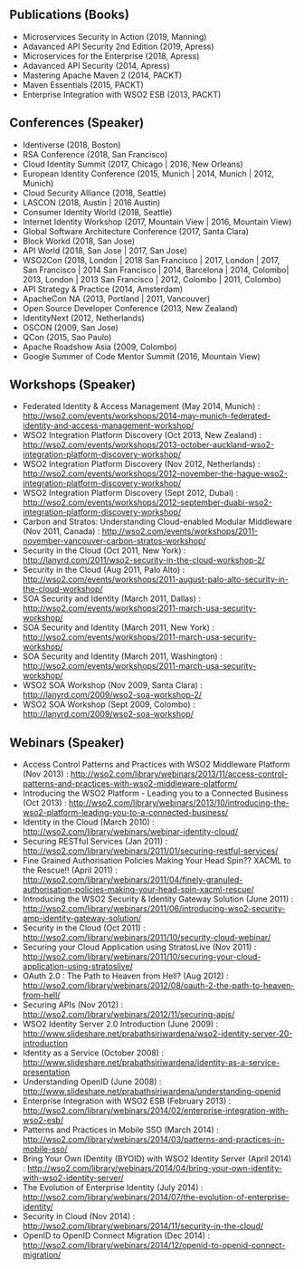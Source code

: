 ## Publications (Books)

* Microservices Security in Action (2019, Manning)
* Adavanced API Security 2nd Edition (2019, Apress)
* Microservices for the Enterprise (2018, Apress)
* Adavanced API Security (2014, Apress)
* Mastering Apache Maven 2 (2014, PACKT)
* Maven Essentials (2015, PACKT)
* Enterprise Integration with WSO2 ESB (2013, PACKT)

## Conferences (Speaker)

* Identiverse (2018, Boston)
* RSA Conference (2018, San Francisco)
* Cloud Identity Summit (2017, Chicago | 2016, New Orleans)
* European Identity Conference (2015, Munich | 2014, Munich | 2012, Munich)
* Cloud Security Alliance (2018, Seattle)
* LASCON (2018, Austin | 2016 Austin)
* Consumer Identity World (2018, Seattle)
* Internet Identity Workshop (2017, Mountain View | 2016, Mountain View)
* Global Software Architecture Conference (2017, Santa Clara)
* Block Workd (2018, San Jose)
* API World (2018, San Jose | 2017, San Jose)
* WSO2Con (2018, London | 2018 San Francisco | 2017, London | 2017, San Francisco | 2014 San Francisco | 2014, Barcelona | 2014, Colombo| 2013, London | 2013 San Francisco | 2012, Colombo | 2011, Colombo)
* API Strategy & Practice (2014, Amsterdam)
* ApacheCon NA (2013, Portland | 2011, Vancouver)
* Open Source Developer Conference (2013, New Zealand)
* IdentityNext (2012, Netherlands)
* OSCON (2009, San Jose)
* QCon (2015, Sao Paulo)
* Apache Roadshow Asia (2009, Colombo)
* Google Summer of Code Mentor Summit (2016, Mountain View)

## Workshops (Speaker)
* Federated Identity & Access Management (May 2014, Munich) : http://wso2.com/events/workshops/2014-may-munich-federated-identity-and-access-management-workshop/
* WSO2 Integration Platform Discovery (Oct 2013, New Zealand) : http://wso2.com/events/workshops/2013-october-auckland-wso2-integration-platform-discovery-workshop/
* WSO2 Integration Platform Discovery (Nov 2012, Netherlands) : http://wso2.com/events/workshops/2012-november-the-hague-wso2-integration-platform-discovery-workshop/
* WSO2 Integration Platform Discovery (Sept 2012, Dubai) : http://wso2.com/events/workshops/2012-september-duabi-wso2-integration-platform-discovery-workshop/
* Carbon and Stratos: Understanding Cloud-enabled Modular Middleware (Nov 2011, Canada) : http://wso2.com/events/workshops/2011-november-vancouver-carbon-stratos-workshop/
* Security in the Cloud (Oct 2011, New York) : http://lanyrd.com/2011/wso2-security-in-the-cloud-workshop-2/
* Security in the Cloud (Aug 2011, Palo Alto) : http://wso2.com/events/workshops/2011-august-palo-alto-security-in-the-cloud-workshop/
* SOA Security and Identity (March 2011, Dallas) : http://wso2.com/events/workshops/2011-march-usa-security-workshop/
* SOA Security and Identity (March 2011, New York) : http://wso2.com/events/workshops/2011-march-usa-security-workshop/
* SOA Security and Identity (March 2011, Washington) : http://wso2.com/events/workshops/2011-march-usa-security-workshop/
* WSO2 SOA Workshop (Nov 2009, Santa Clara) : http://lanyrd.com/2009/wso2-soa-workshop-2/
* WSO2 SOA Workshop (Sept 2009, Colombo) : http://lanyrd.com/2009/wso2-soa-workshop/

## Webinars (Speaker)
* Access Control Patterns and Practices with WSO2 Middleware Platform (Nov 2013) : http://wso2.com/library/webinars/2013/11/access-control-patterns-and-practices-with-wso2-middleware-platform/
* Introducing the WSO2 Platform - Leading you to a Connected Business (Oct 2013) : http://wso2.com/library/webinars/2013/10/introducing-the-wso2-platform-leading-you-to-a-connected-business/
* Identity in the Cloud (March 2010) : http://wso2.com/library/webinars/webinar-identity-cloud/
* Securing RESTful Services (Jan 2011) : http://wso2.com/library/webinars/2011/01/securing-restful-services/
* Fine Grained Authorisation Policies Making Your Head Spin?? XACML to the Rescue!! (April 2011) : http://wso2.com/library/webinars/2011/04/finely-granuled-authorisation-policies-making-your-head-spin-xacml-rescue/
* Introducing the WSO2 Security & Identity Gateway Solution (June 2011) : http://wso2.com/library/webinars/2011/06/introducing-wso2-security-amp-identity-gateway-solution/
* Security in the Cloud (Oct 2011) : http://wso2.com/library/webinars/2011/10/security-cloud-webinar/
* Securing your Cloud Application using StratosLive (Nov 2011) : http://wso2.com/library/webinars/2011/10/securing-your-cloud-application-using-stratoslive/
* OAuth 2.0 : The Path to Heaven from Hell? (Aug 2012) : http://wso2.com/library/webinars/2012/08/oauth-2-the-path-to-heaven-from-hell/
* Securing APIs (Nov 2012) : http://wso2.com/library/webinars/2012/11/securing-apis/
* WSO2 Identity Server 2.0 Introduction (June 2009) : http://www.slideshare.net/prabathsiriwardena/wso2-identity-server-20-introduction
* Identity as a Service (October 2008) : http://www.slideshare.net/prabathsiriwardena/identity-as-a-service-presentation
* Understanding OpenID (June 2008) : http://www.slideshare.net/prabathsiriwardena/understanding-openid
* Enterprise Integration with WSO2 ESB  (February 2013) : http://wso2.com/library/webinars/2014/02/enterprise-integration-with-wso2-esb/
* Patterns and Practices in Mobile SSO (March 2014) : http://wso2.com/library/webinars/2014/03/patterns-and-practices-in-mobile-sso/ 
* Bring Your Own IDentity (BYOID) with WSO2 Identity Server (April 2014) : http://wso2.com/library/webinars/2014/04/bring-your-own-identity-with-wso2-identity-server/
* The Evolution of Enterprise Identity (July 2014) : http://wso2.com/library/webinars/2014/07/the-evolution-of-enterprise-identity/
* Security in Cloud (Nov 2014) : http://wso2.com/library/webinars/2014/11/security-in-the-cloud/
* OpenID to OpenID Connect Migration (Dec 2014) : http://wso2.com/library/webinars/2014/12/openid-to-openid-connect-migration/

